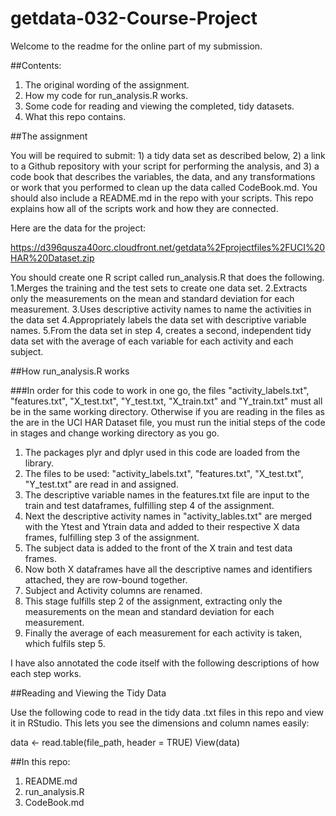 # getdata-032-Course-Project

Welcome to the readme for the online part of my submission.

##Contents:
1. The original wording of the assignment.
2. How my code for run_analysis.R works.
3. Some code for reading and viewing the completed, tidy datasets.
4. What this repo contains.

##The assignment

You will be required to submit: 1) a tidy data set as described below, 2) a link to a Github repository with your script for performing the analysis, and 3) a code book that describes the variables, the data, and any transformations or work that you performed to clean up the data called CodeBook.md. You should also include a README.md in the repo with your scripts. This repo explains how all of the scripts work and how they are connected.  

Here are the data for the project: 

https://d396qusza40orc.cloudfront.net/getdata%2Fprojectfiles%2FUCI%20HAR%20Dataset.zip 

 You should create one R script called run_analysis.R that does the following. 
1.Merges the training and the test sets to create one data set.
2.Extracts only the measurements on the mean and standard deviation for each measurement. 
3.Uses descriptive activity names to name the activities in the data set
4.Appropriately labels the data set with descriptive variable names. 
5.From the data set in step 4, creates a second, independent tidy data set with the average of each variable for each activity and each subject.

##How run_analysis.R works

###In order for this code to work in one go, the files "activity_labels.txt", "features.txt", "X_test.txt", "Y_test.txt, "X_train.txt" and "Y_train.txt" must all be in the same working directory. Otherwise if you are reading in the files as the are in the UCI HAR Dataset file, you must run the initial steps of the code in stages and change working directory as you go.

1. The packages plyr and dplyr used in this code are loaded from the library.
2. The files to be used: "activity_labels.txt", "features.txt", "X_test.txt", "Y_test.txt" are read in and assigned.
3. The descriptive variable names in the features.txt file are input to the train and test dataframes, fulfilling step 4 of the assignment. 
4. Next the descriptive activity names in "activity_lables.txt" are merged with the Ytest and Ytrain data and added to their respective X data frames, fulfilling step 3 of the assignment.
5. The subject data is added to the front of the X train and test data frames.
6. Now both X dataframes have all the descriptive names and identifiers attached, they are row-bound together.
7. Subject and Activity columns are renamed.
8. This stage fulfills step 2 of the assignment, extracting only the measurements on the mean and standard deviation for each measurement.
9. Finally the average of each measurement for each activity is taken, which fulfils step 5.

I have also annotated the code itself with the following descriptions of how each step works.

##Reading and Viewing the Tidy Data

Use the following code to read in the tidy data .txt files in this repo and view it in RStudio. This lets you see the dimensions and column names easily:

data <- read.table(file_path, header = TRUE) 
    View(data)

##In this repo:

1. README.md
2. run_analysis.R
3. CodeBook.md

